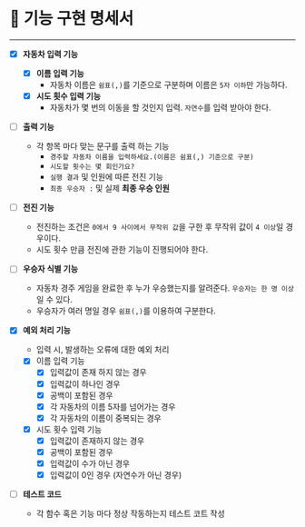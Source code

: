 # 🚀 기능 구현 명세서

---

- [X]  **자동차 입력 기능**
    - [X]  **이름 입력 기능**
        - 자동차 이름은 `쉼표(,)`를 기준으로 구분하며 이름은 `5자 이하`만 가능하다.
    - [X]  **시도 횟수 입력 기능**
        - 자동차가 몇 번의 이동을 할 것인지 입력. `자연수`를 입력 받아야 한다.

- [ ]  **출력 기능**
    - 각 항목 마다 맞는 문구를 출력 하는 기능
        - `경주할 자동차 이름을 입력하세요.(이름은 쉼표(,) 기준으로 구분)`
        - `시도할 횟수는 몇 회인가요?`
        - `실행 결과`  및 인원에 따른 전진 기능
        - `최종 우승자 :` 및 실제 **최종 우승 인원**

- [ ]  **전진 기능**
    - 전진하는 조건은 `0에서 9 사이에서 무작위 값`을 구한 후 무작위 값이 `4 이상`일 경우이다.
    - 시도 횟수 만큼 전진에 관한 기능이 진행되어야 한다.

- [ ]  **우승자 식별 기능**
    - 자동차 경주 게임을 완료한 후 누가 우승했는지를 알려준다. `우승자는 한 명 이상`일 수 있다.
    - 우승자가 여러 명일 경우 `쉼표(,)`를 이용하여 구분한다.

- [X]  **예외 처리 기능**
    - 입력 시, 발생하는 오류에 대한 예외 처리
    - [X]  이름 입력 기능
        - [X]  입력값이 존재 하지 않는 경우
        - [X]  입력값이 하나인 경우
        - [X]  공백이 포함된 경우
        - [X]  각 자동차의 이름 5자를 넘어가는 경우
        - [X]  각 자동차의 이름이 중복되는 경우
    - [X]  시도 횟수 입력 기능
        - [X]  입력값이 존재하지 않는 경우
        - [X]  공백이 포함된 경우
        - [X]  입력값이 수가 아닌 경우
        - [X]  입력값이 0인 경우 (자연수가 아닌 경우)

- [ ]  **테스트 코드**
    - 각 함수 혹은 기능 마다 정상 작동하는지 테스트 코트 작성